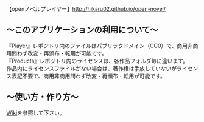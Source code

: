 
【openノベルプレイヤー】http://hikaru02.github.io/open-novel/


## ～このアプリケーションの利用について～

『Player』レポジトリ内のファイルはパブリックドメイン（CC0）で、商用非商用問わず改変・再頒布・転用が可能です。  
『Products』レポジトリ内のライセンスは、各作品フォルダ毎に違います。  
作品内にライセンスファイルがない場合は、著作権は手放していないがライセンス表記不要で、商用非商用問わず改変・再頒布・転用が可能です。  


## ～使い方・作り方～

[Wiki](https://github.com/open-novel/open-novel.github.io/wiki)を参照して下さい。

